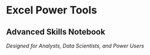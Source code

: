 # Excel Power Tools
## Advanced Skills Notebook

_Designed for Analysts, Data Scientists, and Power Users_

